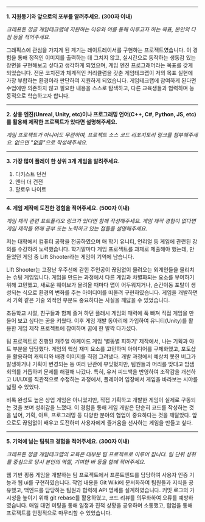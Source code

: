 
---

**1. 지원동기와 앞으로의 포부를 알려주세요. (300자 이내)**

_크래프톤 정글 게임테크랩에 지원하는 이유와 이를 통해 이루고자 하는 목표, 본인의 다짐 등을 적어주세요._

 그래픽스에 관심을 가지게 된 계기는 레이트레이서를 구현하는 프로젝트였습니다. 이 경험을 통해 정적인 이미지를 출력하는 데 그치지 않고, 실시간으로 동작하는 생동감 있는 장면을 구현해보고 싶다고 생각하게 되었으며, 게임 엔진 프로그래머라는 목표를 갖게 되었습니다. 전문 코치진과 체계적인 커리큘럼을 갖춘 게임테크랩이 저의 목표 실현에 가장 부합하는 환경이라 판단하여 지원하게 되었습니다.
 게임테크랩에 참여하게 된다면 수업에만 의존하지 않고 필요한 내용을 스스로 탐색하고, 다른 교육생들과 협력하며 능동적으로 학습하고자 합니다.

---

**2. 상용 엔진(Unreal, Unity, etc)이나 프로그래밍 언어(C++, C#, Python, JS, etc)를 활용해 제작한 프로젝트가 있다면 설명해주세요.**  

_게임 프로젝트가 아니어도 무관하며, 프로젝트 소스 코드 리포지토리 링크를 첨부해주세요. 없으면 "없음"으로 작성해주세요._

 

---

**3. 가장 많이 플레이 한 상위 3개 게임을 알려주세요.**

1. 다키스트 던전
2. 엔터 더 건전
3. 할로우 나이트

---

**4. 게임 제작에 도전한 경험을 적어주세요. (500자 이내)**

_게임 제작 관련 포트폴리오 링크가 있다면 함께 작성해주세요. 게임 제작 경험이 없다면 게임 제작을 위해 공부 또는 노력하고 있는 점들을 설명해주세요._

  저는 대학에서 컴퓨터 공학을 전공하였으며 매 학기 유니티, 언리얼 등 게임에 관련된 강의를 수강하려 노력했습니다. 학기말마다 게임 프로젝트를 과제로 제출해야 했는데, 만들었던 게임 중 Lift Shooter라는 게임이 기억에 남습니다.

 Lift Shooter는 고장난 우주선에 갇힌 주인공이 끊임없이 몰려오는 외계인들을 물리치는 슈팅 게임입니다. 게임을 만드는 과정에서 다른 게임과 차별화되는 요소를 부여하기 위해 고민했고, 새로운 웨이브가 몰려올 때마다 맵이 어두워지거나, 순간이동 포탈이 생성되는 식으로 환경의 변화를 주는 아이디어를 떠올려 구현하였습니다. 게임을 개발하면서 기획 같은 기술 외적인 부분도 중요하다는 사실을 깨닳을 수 있었습니다.




초등학교 시절, 친구들과 함께 즐겨 하던 플래시 게임의 매력에 푹 빠져 직접 게임을 만들어 보고 싶다는 꿈을 키웠다. 이후 게임 개발 동아리에 가입하여 유니티(Unity)를 활용한 게임 제작 프로젝트에 참여하며 꿈에 한 발짝 다가섰다.

팀 프로젝트로 진행된 캐주얼 아케이드 게임 '별똥별 피하기' 제작에서, 나는 기획과 아트 부분을 담당했다. 게임의 핵심 재미 요소를 고민하며 아이디어를 구체화했고, 포토샵을 활용하여 캐릭터와 배경 이미지를 직접 그려냈다. 개발 과정에서 예상치 못한 버그가 발생하거나 기획이 변경되는 등 여러 난관에 부딪혔지만, 팀원들과 머리를 맞대고 밤샘 회의를 거듭하며 문제를 해결해 나갔다. 특히, 유저 피드백을 반영하여 조작감을 개선하고 UI/UX를 직관적으로 수정하는 과정에서, 플레이어 입장에서 게임을 바라보는 시야를 넓힐 수 있었다.

비록 완성도 높은 상업 게임은 아니었지만, 직접 기획하고 개발한 게임이 실제로 구동되는 것을 보며 성취감을 느꼈다. 이 경험을 통해 게임 개발은 단순히 코드를 작성하는 것을 넘어, 기획, 아트, 프로그래밍 등 다양한 분야의 협업이 중요하다는 것을 깨달았다. 앞으로도 끊임없이 배우고 도전하며 사용자에게 즐거움을 선사하는 게임을 만들고 싶다.

---

**5. 기억에 남는 팀워크 경험을 적어주세요. (300자 이내)**

_크래프톤 정글 게임테크랩의 교육은 대부분 팀 프로젝트로 이루어 집니다. 팀 단위 성취를 중심으로 당시 본인의 역할, 기여한 바 등을 함께 적어주세요._

 웹 기반 핑퐁 게임을 개발하는 팀 프로젝트에서 프론트엔드를 담당하여 사용자 인증 기능과 웹 ui를 구현하였습니다. 작업 내용을 Git Wiki에 문서화하여 팀원들과 지식을 공유했고, 백엔드를 담당하는 팀원과 협력해 API 명세를 설계하였습니다. 커밋 로그의 가시성을 높이기 위해 git rebase를 활용하였고, 코드 리뷰를 의무화하여 오류를 예방하였습니다. 매일 대면 미팅을 통해 일정과 진척 상황을 공유하며 소통했고, 협업을 통해 프로젝트를 안정적으로 마무리할 수 있었습니다.